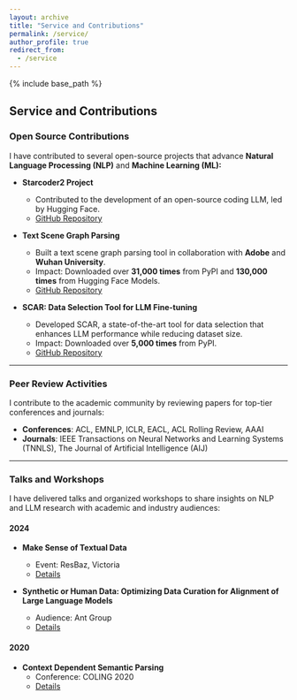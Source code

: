 ```yaml
---
layout: archive
title: "Service and Contributions"
permalink: /service/
author_profile: true
redirect_from:
  - /service
---
```


{% include base_path %}

## Service and Contributions

### Open Source Contributions

I have contributed to several open-source projects that advance **Natural Language Processing (NLP)** and **Machine Learning (ML):**

- **Starcoder2 Project**  
  - Contributed to the development of an open-source coding LLM, led by Hugging Face.  
  - [GitHub Repository](https://github.com/bigcode-project/starcoder2)  

- **Text Scene Graph Parsing**  
  - Built a text scene graph parsing tool in collaboration with **Adobe** and **Wuhan University**.  
  - Impact: Downloaded over **31,000 times** from PyPI and **130,000 times** from Hugging Face Models.  
  - [GitHub Repository](https://github.com/zhuang-li/FactualSceneGraph)  

- **SCAR: Data Selection Tool for LLM Fine-tuning**  
  - Developed SCAR, a state-of-the-art tool for data selection that enhances LLM performance while reducing dataset size.  
  - Impact: Downloaded over **5,000 times** from PyPI.  
  - [GitHub Repository](https://github.com/zhuang-li/SCAR)  

---

### Peer Review Activities

I contribute to the academic community by reviewing papers for top-tier conferences and journals:

- **Conferences**: ACL, EMNLP, ICLR, EACL, ACL Rolling Review, AAAI
- **Journals**: IEEE Transactions on Neural Networks and Learning Systems (TNNLS), The Journal of Artificial Intelligence (AIJ)  

---

### Talks and Workshops

I have delivered talks and organized workshops to share insights on NLP and LLM research with academic and industry audiences:

#### 2024
- **Make Sense of Textual Data**  
  - Event: ResBaz, Victoria  
  - [Details](https://docs.google.com/presentation/d/1AgsvwwkyKHbZEsMJeyAwoHd8RvNjbpjCy5lRG7wwyNg/edit?usp=sharing)  

- **Synthetic or Human Data: Optimizing Data Curation for Alignment of Large Language Models**  
  - Audience: Ant Group  
  - [Details](https://docs.google.com/presentation/d/1EU4uhQyuJB2L0toIxNC2mYf-tDR-eK1e/edit?usp=sharing&ouid=113549627019053482077&rtpof=true&sd=true)  

#### 2020
- **Context Dependent Semantic Parsing**  
  - Conference: COLING 2020  
  - [Details](https://monashuni-my.sharepoint.com/:p:/g/personal/zhuang_li_monash_edu/EXAXDQoSPjVKopt7QVEU0-EBMbnxlI6I6U8mUKpL55y5_Q?rtime=4ymv6EMk3Ug)  
